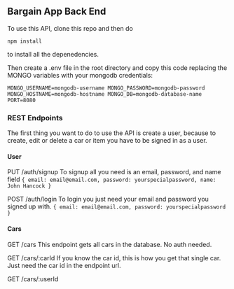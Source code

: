 ## Bargain App Back End

To use this API, clone this repo and then do

`npm install`

to install all the depenedencies.

Then create a .env file in the root directory and copy this code replacing the MONGO variables with your mongodb credentials:

`MONGO_USERNAME=mongodb-username MONGO_PASSWORD=mongodb-password MONGO_HOSTNAME=mongodb-hostname MONGO_DB=mongodb-database-name PORT=8080`

### REST Endpoints

The first thing you want to do to use the API is create a user, because to create, edit or delete a car or item you have to be signed in as a user.

#### User

PUT /auth/signup
To signup all you need is an email, password, and name field
`{ email: email@email.com, password: yourspecialpassword, name: John Hancock }`

POST /auth/login
To login you just need your email and password you signed up with.
`{ email: email@email.com, password: yourspecialpassword }`

#### Cars

GET /cars
This endpoint gets all cars in the database. No auth needed.

GET /cars/:carId
If you know the car id, this is how you get that single car. Just need the car id in the endpoint url.

GET /cars/:userId
